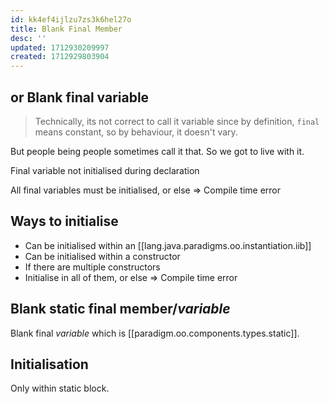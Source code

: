```yaml
---
id: kk4ef4ijlzu7zs3k6hel27o
title: Blank Final Member
desc: ''
updated: 1712930209997
created: 1712929803904
---
```


## or Blank final variable

> Technically, its not correct to call it variable since by definition, `final` means constant, so by behaviour, it doesn't vary.
>
But people being people sometimes call it that. So we got to live with it.


Final variable not initialised during declaration

All final variables must be initialised, or else => Compile time error

## Ways to initialise
  
- Can be initialised within an [[lang.java.paradigms.oo.instantiation.iib]]
- Can be initialised within a constructor
- If there are multiple constructors
- Initialise in all of them, or else => Compile time error


## Blank static final member/_variable_

Blank final _variable_ which is [[paradigm.oo.components.types.static]].

## Initialisation

Only within static block.
